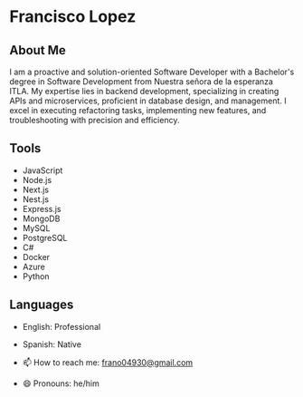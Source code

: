# Francisco Lopez

## About Me
I am a proactive and solution-oriented Software Developer with a Bachelor's degree in Software Development from Nuestra señora de la esperanza ITLA. My expertise lies in backend development, specializing in creating APIs and microservices, proficient in database design, and management. I excel in executing refactoring tasks, implementing new features, and troubleshooting with precision and efficiency.

## Tools
- JavaScript
- Node.js
- Next.js
- Nest.js
- Express.js
- MongoDB
- MySQL
- PostgreSQL
- C#
- Docker
- Azure
- Python

## Languages
- English: Professional
- Spanish: Native

- 📫 How to reach me: frano04930@gmail.com
- 😄 Pronouns: he/him
